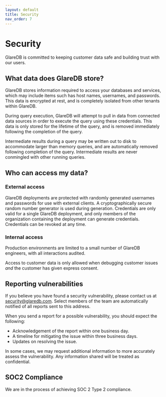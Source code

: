 ```yaml
---
layout: default
title: Security
nav_order: 7
---
```


# Security

GlareDB is committed to keeping customer data safe and building trust with our
users.

<!-- markdownlint-disable title-case-style -->

## What data does GlareDB store?

<!-- markdownlint-enable title-case-style -->

GlareDB stores information required to access your databases and services, which
may include items such has host names, usernames, and passwords. This data is
encrypted at rest, and is completely isolated from other tenants within GlareDB.

During query execution, GlareDB will attempt to pull in data from connected data
sources in order to execute the query using these credentials. This data is only
stored for the lifetime of the query, and is removed immediately following the
completion of the query.

Intermediate results during a query may be written out to disk to accommodate
larger than memory queries, and are automatically removed following completion
of the query. Intermediate results are never conmingled with other running
queries.

## Who can access my data?

### External access

GlareDB deployments are protected with randomly generated usernames and
passwords for use with external clients. A cryptographically secure random
number generator is used during generation. Credentials are only valid for a
single GlareDB deployment, and only members of the organization containing the
deployment can generate credentials. Credentials can be revoked at any time.

### Internal access

Production environments are limited to a small number of GlareDB engineers, with
all interactions audited.

Access to customer data is only allowed when debugging customer issues _and_ the
customer has given express consent.

## Reporting vulnerabilities

If you believe you have found a security vulnerability, please contact us at
[security@glaredb.com]. Select members of the team are automatically notified of
all reports sent to this address.

When you send a report for a possible vulnerability, you should expect the
following:

- Acknowledgement of the report within one business day.
- A timeline for mitigating the issue within three business days.
- Updates on resolving the issue.

In some cases, we may request additional information to more accurately assess
the vulnerability. Any information shared will be treated as confidential.

<!-- markdownlint-disable title-case-style -->

## SOC2 Compliance

<!-- markdownlint-enable title-case-style -->

We are in the process of achieving SOC 2 Type 2 compliance.

[security@glaredb.com]: mailto:security@glaredb.com
